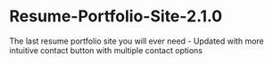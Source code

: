 # Resume-Portfolio-Site-2.1.0
The last resume portfolio site you will ever need - Updated with more intuitive contact button with multiple contact options
